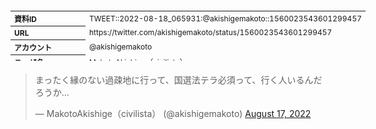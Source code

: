 <table style="font-size: 9pt; width: 610px; margin-bottom: 20px; height: 80px;">
<tbody>
    <tr>
        <th align=left>資料ID</th>
        <td align=left>TWEET::2022-08-18_065931:@akishigemakoto::1560023543601299457</td>
    </tr>
    <tr>
        <th align=left>URL</th>
        <td align=left>https://twitter.com/akishigemakoto/status/1560023543601299457</td>
    </tr>
    <tr>
        <th align=left>アカウント</th>
        <td align=left>@akishigemakoto</td>
    </tr>
    <tr>
        <th align=left>ユーザ名</th>
        <td align=left>MakotoAkishige（civilista）</td>
    </tr>
    <tr>
        <th align=left>ツイートの記録日時</th>
        <td align=left>created_at 2022-08-25_0833</td>
    </tr>
</tbody>
</table>
<blockquote class="twitter-tweet" data-width="450"  data-lang="ja"><p lang="ja" dir="ltr">まったく縁のない過疎地に行って、国選法テラ必須って、行く人いるんだろうか…</p>&mdash; MakotoAkishige（civilista） (@akishigemakoto) <a href="https://twitter.com/akishigemakoto/status/1560023543601299457?ref_src=twsrc%5Etfw">August 17, 2022</a></blockquote>
<script async src="https://platform.twitter.com/widgets.js" charset="utf-8"></script>


